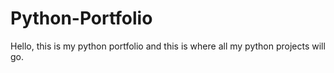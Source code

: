# Python-Portfolio
Hello, this is my python portfolio and this is where all my python projects will go.
